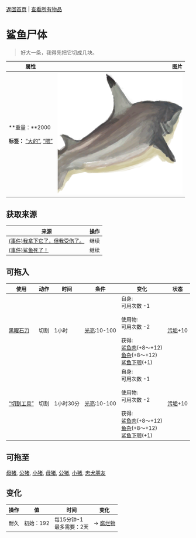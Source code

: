 [返回首页](index.md)   |  [查看所有物品](object.md)
# 鲨鱼尸体  
> 好大一条，我得先把它切成几块。  
  
  属性  |   图片   
 ----  |  ----:   
 **重量：**2000<br><br>**标签：**	[“大的”](tag_Large.md), [“喂”](tag_Meat.md)  |  ![](Sprite/SharkCarcass.png)   
  
## 获取来源  
来源  |  操作  
----  |  ----  
[(事件)我拿下它了，但我受伤了。](Event_SharkFightMixedSuccess.md)  |  继续  
[(事件)鲨鱼死了！](Event_SharkFightSuccess.md)  |  继续  
## 可拖入  
使用  |  动作  |  时间  |  条件  |  变化  |  状态  
----  |  ----  |  ----  |  ----  |  ----  |  ----  
[黑曜石刀](KnifeObsidian.md)  |  切割  |  1小时  |  [光亮](Light.md):10-100  |  自身:<br>可用次数  -1<br><br>使用物:<br>可用次数  -2<br><br>获得:<br>[鲨鱼肉](SharkMeat.md)(+8～+12)<br>[鱼杂](FishScraps.md)(+8～+12)<br>[鲨鱼下颚](SharkJaws.md)(+1)<br>  |  [污垢](Filth.md)+10  
[“切割工具”](tag_Cutter.md)  |  切割  |  1小时30分  |  [光亮](Light.md):10-100  |  自身:<br>可用次数  -1<br><br>使用物:<br>可用次数  -2<br><br>获得:<br>[鲨鱼肉](SharkMeat.md)(+8～+12)<br>[鱼杂](FishScraps.md)(+8～+12)<br>[鲨鱼下颚](SharkJaws.md)(+1)<br>  |  [污垢](Filth.md)+10  
## 可拖至  
[母猪](BoarEnclosureFemale.md), [公猪](BoarEnclosureMale.md), [小猪](BoarEnclosurePiglet.md), [母猪](BoarTiedFemale.md), [公猪](BoarTiedMale.md), [小猪](BoarTiedPiglet.md), [忠犬朋友](DogFriend.md)  
## 变化  
操作  |  值  |  时间  |  变化  
----  |  ----  |  ----  |  ----  
耐久  |  初始：192  |  每15分钟-1<br>最多需要：2天  |  → [腐烂物](RottenRemains.md)  
